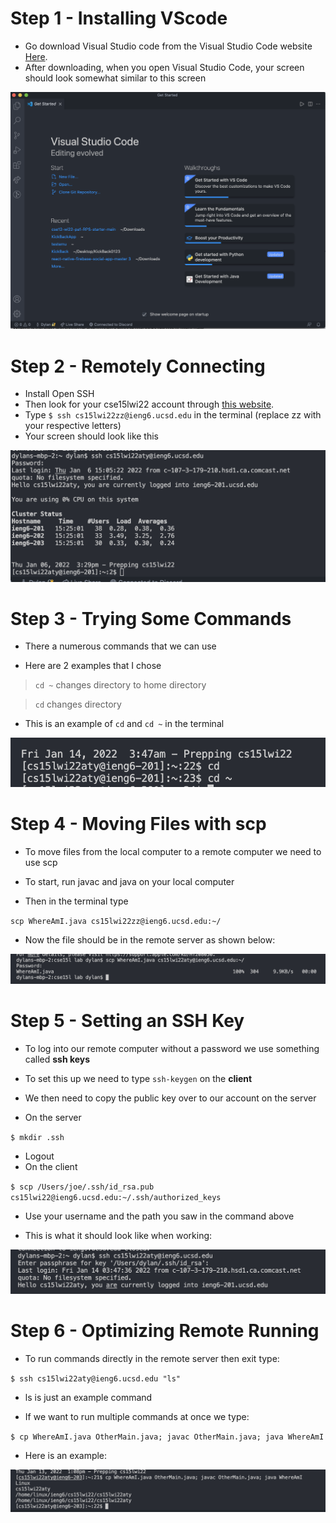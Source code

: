 # Step 1 - Installing VScode
* Go download Visual Studio code from the Visual Studio Code
website [Here](https://code.visualstudio.com/).
* After downloading, when you open Visual Studio Code, your screen should look somewhat similar to this screen


![Image](screenshottest.png) 

# Step 2 - Remotely Connecting
* Install Open SSH
* Then look for your cse15lwi22 account through [this website](https://sdacs.ucsd.edu/~icc/index.php).
* Type  `$ ssh cs15lwi22zz@ieng6.ucsd.edu` in the terminal (replace zz with your respective letters)
* Your screen should look like this



![Image](screenshot1.png)



# Step 3 - Trying Some Commands
* There a numerous commands that we can use

* Here are 2 examples that I chose

> `cd ~` changes directory to home directory

> `cd` changes directory


* This is an example of `cd` and `cd ~` in the terminal

![Image](screenshot3.png)
 


# Step 4 - Moving Files with scp

* To move files from the local computer to a remote computer we need to use scp

* To start, run javac and java on your local computer

* Then in the terminal type 

`scp WhereAmI.java cs15lwi22zz@ieng6.ucsd.edu:~/`

* Now the file should be in the remote server as shown below:

![Image](screenshot4.png)

# Step 5 - Setting an SSH Key

* To log into our remote computer without a password we use something called **ssh keys**

* To set this up we need to type `ssh-keygen` on the **client**

* We then need to copy the public key over to our account on the server 

* On the server

`$ mkdir .ssh`
* Logout
* On the client

`$ scp /Users/joe/.ssh/id_rsa.pub cs15lwi22@ieng6.ucsd.edu:~/.ssh/authorized_keys`
* Use your username and the path you saw in the command above

* This is what it should look like when working:

![Image](screenshot5.png)

# Step 6 - Optimizing Remote Running

* To run commands directly in the remote server then exit type:

`$ ssh cs15lwi22aty@ieng6.ucsd.edu "ls"`

* ls is just an example command

* If we want to run multiple commands at once we type:

`$ cp WhereAmI.java OtherMain.java; javac OtherMain.java; java WhereAmI`

* Here is an example:

![Image](screenshot6.png)



